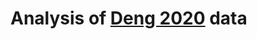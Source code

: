 # Analysis of [Deng 2020](https://science.sciencemag.org/content/early/2020/06/05/science.abb9263) data
